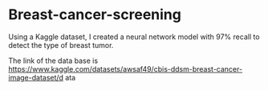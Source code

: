# Breast-cancer-screening
Using a Kaggle dataset, I created a neural network model with 97% recall to detect the type of breast tumor.

The link of the data base is https://www.kaggle.com/datasets/awsaf49/cbis-ddsm-breast-cancer-image-dataset/d
ata
